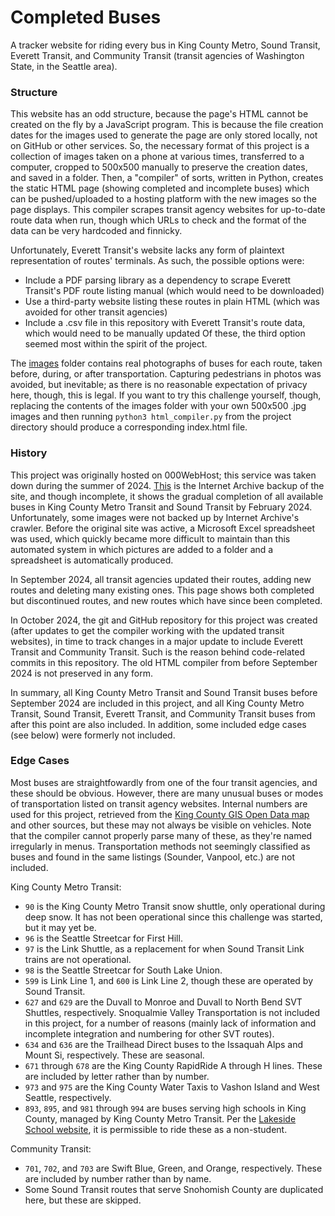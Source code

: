 # Completed Buses

A tracker website for riding every bus in King County Metro, Sound Transit, Everett Transit, and Community Transit (transit agencies of Washington State, in the Seattle area).

### Structure

This website has an odd structure, because the page's HTML cannot be created on the fly by a JavaScript program. This is because the file creation dates for the images used to generate the page are only stored locally, not on GitHub or other services. So, the necessary format of this project is a collection of images taken on a phone at various times, transferred to a computer, cropped to 500x500 manually to preserve the creation dates, and saved in a folder. Then, a "compiler" of sorts, written in Python, creates the static HTML page (showing completed and incomplete buses) which can be pushed/uploaded to a hosting platform with the new images so the page displays. This compiler scrapes transit agency websites for up-to-date route data when run, though which URLs to check and the format of the data can be very hardcoded and finnicky.

Unfortunately, Everett Transit's website lacks any form of plaintext representation of routes' terminals. As such, the possible options were:
- Include a PDF parsing library as a dependency to scrape Everett Transit's PDF route listing manual (which would need to be downloaded)
- Use a third-party website listing these routes in plain HTML (which was avoided for other transit agencies)
- Include a .csv file in this repository with Everett Transit's route data, which would need to be manually updated
Of these, the third option seemed most within the spirit of the project.

The [images](images) folder contains real photographs of buses for each route, taken before, during, or after transportation. Capturing pedestrians in photos was avoided, but inevitable; as there is no reasonable expectation of privacy here, though, this is legal. If you want to try this challenge yourself, though, replacing the contents of the images folder with your own 500x500 .jpg images and then running `python3 html_compiler.py` from the project directory should produce a corresponding index.html file.

### History

This project was originally hosted on 000WebHost; this service was taken down during the summer of 2024. [This](https://web.archive.org/web/20240000000000*/https://6exagon.000webhostapp.com) is the Internet Archive backup of the site, and though incomplete, it shows the gradual completion of all available buses in King County Metro Transit and Sound Transit by February 2024. Unfortunately, some images were not backed up by Internet Archive's crawler. Before the original site was active, a Microsoft Excel spreadsheet was used, which quickly became more difficult to maintain than this automated system in which pictures are added to a folder and a spreadsheet is automatically produced.

In September 2024, all transit agencies updated their routes, adding new routes and deleting many existing ones. This page shows both completed but discontinued routes, and new routes which have since been completed.

In October 2024, the git and GitHub repository for this project was created (after updates to get the compiler working with the updated transit websites), in time to track changes in a major update to include Everett Transit and Community Transit. Such is the reason behind code-related commits in this repository. The old HTML compiler from before September 2024 is not preserved in any form.

In summary, all King County Metro Transit and Sound Transit buses before September 2024 are included in this project, and all King County Metro Transit, Sound Transit, Everett Transit, and Community Transit buses from after this point are also included. In addition, some included edge cases (see below) were formerly not included.

### Edge Cases

Most buses are straightfowardly from one of the four transit agencies, and these should be obvious. However, there are many unusual buses or modes of transportation listed on transit agency websites. Internal numbers are used for this project, retrieved from the [King County GIS Open Data map](https://gis-kingcounty.opendata.arcgis.com/datasets/51714753981a4c2695e603832c953551_2647) and other sources, but these may not always be visible on vehicles. Note that the compiler cannot properly parse many of these, as they're named irregularly in menus. Transportation methods not seemingly classified as buses and found in the same listings (Sounder, Vanpool, etc.) are not included.

King County Metro Transit:
- `90` is the King County Metro Transit snow shuttle, only operational during deep snow. It has not been operational since this challenge was started, but it may yet be.
- `96` is the Seattle Streetcar for First Hill.
- `97` is the Link Shuttle, as a replacement for when Sound Transit Link trains are not operational.
- `98` is the Seattle Streetcar for South Lake Union.
- `599` is Link Line 1, and `600` is Link Line 2, though these are operated by Sound Transit.
- `627` and `629` are the Duvall to Monroe and Duvall to North Bend SVT Shuttles, respectively. Snoqualmie Valley Transportation is not included in this project, for a number of reasons (mainly lack of information and incomplete integration and numbering for other SVT routes).
- `634` and `636` are the Trailhead Direct buses to the Issaquah Alps and Mount Si, respectively. These are seasonal.
- `671` through `678` are the King County RapidRide A through H lines. These are included by letter rather than by number.
- `973` and `975` are the King County Water Taxis to Vashon Island and West Seattle, respectively.
- `893`, `895`, and `981` through `994` are buses serving high schools in King County, managed by King County Metro Transit. Per the [Lakeside School website](https://www.lakesideschool.org/about-us/transportation), it is permissible to ride these as a non-student.

Community Transit:
- `701`, `702`, and `703` are Swift Blue, Green, and Orange, respectively. These are included by number rather than by name.
- Some Sound Transit routes that serve Snohomish County are duplicated here, but these are skipped.
